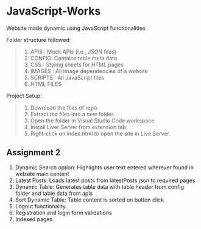 # JavaScript-Works
Website made dynamic using JavaScript functionalities

Folder structure followed: 
> 1. APIS : Mock APIs (i.e., JSON files)
> 2. CONFIG: Contains table meta data
> 3. CSS : Styling sheets for HTML pages
> 4. IMAGES : All image dependencies of a website
> 5. SCRIPTS : All JavaScript files
> 6. HTML FILES

Project Setup:
> 1. Download the files of repo.
> 2. Extract the files into a new folder.
> 3. Open the folder in Visual Studio Code workspace. 
> 4. Install Liver Server from extension tab.
> 5. Right-click on index.html to open the site in Live Server.

## Assignment 2

1. Dynamic Search option: Highlights user text entered wherever found in website main content
2. Latest Posts: Loads latest posts from latestPosts.json to required pages
3. Dynamic Table: Generates table data with table header from config folder and table data from apis
4. Sort Dynamic Table: Table content is sorted on button click
5. Logout functionality
6. Registration and login form validations
7. Indexed pages
